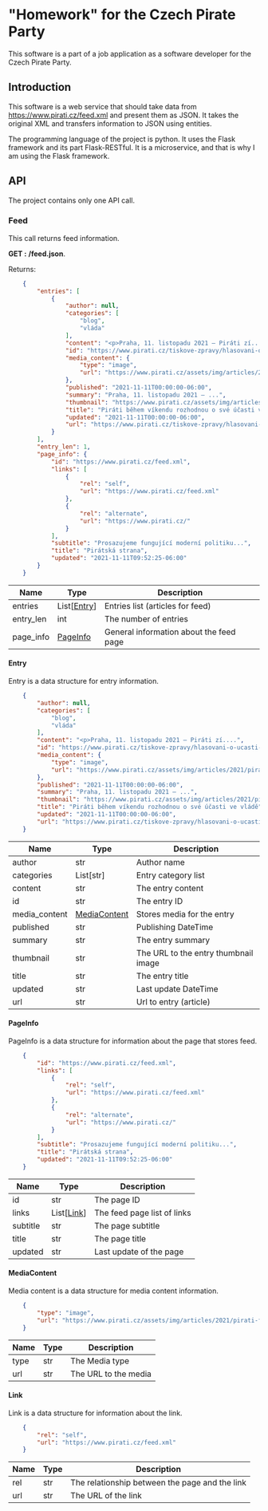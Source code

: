 # "Homework" for the Czech Pirate Party 

This software is a part of a job application as a software developer for the Czech Pirate Party.

## Introduction

This software is a web service that should take data from https://www.pirati.cz/feed.xml and present them as JSON. It takes the original XML and transfers information to JSON using entities.

The programming language of the project is python. It uses the Flask framework and its part Flask-RESTful. It is a microservice, and that is why I am using the Flask framework.

## API

The project contains only one API call. 

### Feed

This call returns feed information. 

**GET :** __/feed.json__.

Returns:

```json
    {
        "entries": [
            {
                "author": null,
                "categories": [
                    "blog",
                    "vláda"
                ],
                "content": "<p>Praha, 11. listopadu 2021 – Piráti zí....",
                "id": "https://www.pirati.cz/tiskove-zpravy/hlasovani-o-ucasti-ve-vlade",
                "media_content": {
                    "type": "image",
                    "url": "https://www.pirati.cz/assets/img/articles/2021/pirati-forum.jpg"
                },
                "published": "2021-11-11T00:00:00-06:00",
                "summary": "Praha, 11. listopadu 2021 – ...",
                "thumbnail": "https://www.pirati.cz/assets/img/articles/2021/pirati-forum.jpg",
                "title": "Piráti během víkendu rozhodnou o své účasti ve vládě",
                "updated": "2021-11-11T00:00:00-06:00",
                "url": "https://www.pirati.cz/tiskove-zpravy/hlasovani-o-ucasti-ve-vlade.html"
            }
        ],
        "entry_len": 1,
        "page_info": {
            "id": "https://www.pirati.cz/feed.xml",
            "links": [
                {
                    "rel": "self",
                    "url": "https://www.pirati.cz/feed.xml"
                },
                {
                    "rel": "alternate",
                    "url": "https://www.pirati.cz/"
                }
            ],
            "subtitle": "Prosazujeme fungující moderní politiku...",
            "title": "Pirátská strana",
            "updated": "2021-11-11T09:52:25-06:00"
        }
    }
```

| Name | Type | Description |
| ----------- | ----------- |---------|
| entries | List[[Entry](#entry)] | Entries list (articles for feed) |
| entry_len | int | The number of entries |
| page_info | [PageInfo](#pageinfo) | General information about the feed page|

#### Entry

Entry is a data structure for entry information.

```json
    {
        "author": null,
        "categories": [
            "blog",
            "vláda"
        ],
        "content": "<p>Praha, 11. listopadu 2021 – Piráti zí....",
        "id": "https://www.pirati.cz/tiskove-zpravy/hlasovani-o-ucasti-ve-vlade",
        "media_content": {
            "type": "image",
            "url": "https://www.pirati.cz/assets/img/articles/2021/pirati-forum.jpg"
        },
        "published": "2021-11-11T00:00:00-06:00",
        "summary": "Praha, 11. listopadu 2021 – ...",
        "thumbnail": "https://www.pirati.cz/assets/img/articles/2021/pirati-forum.jpg",
        "title": "Piráti během víkendu rozhodnou o své účasti ve vládě",
        "updated": "2021-11-11T00:00:00-06:00",
        "url": "https://www.pirati.cz/tiskove-zpravy/hlasovani-o-ucasti-ve-vlade.html"
    }
```

| Name | Type | Description |
| ----------- | ----------- |---------|
| author | str | Author name |
| categories | List[str] | Entry category list |
| content | str | The entry content  |
| id | str | The entry ID |
| media_content | [MediaContent](#mediacontent)| Stores media for the entry|
| published | str | Publishing DateTime |
| summary | str | The entry summary |
| thumbnail | str | The URL to the entry thumbnail image |
| title | str | The entry title |
| updated | str | Last update DateTime |
| url | str | Url to entry (article)|

#### PageInfo

PageInfo is a data structure for information about the page that stores feed.

```json
    {
        "id": "https://www.pirati.cz/feed.xml",
        "links": [
            {
                "rel": "self",
                "url": "https://www.pirati.cz/feed.xml"
            },
            {
                "rel": "alternate",
                "url": "https://www.pirati.cz/"
            }
        ],
        "subtitle": "Prosazujeme fungující moderní politiku...",
        "title": "Pirátská strana",
        "updated": "2021-11-11T09:52:25-06:00"
    }
```

| Name | Type | Description |
| ----------- | ----------- |---------|
| id | str | The page ID |
| links | List[[Link](#link)] | The feed page list of links |
| subtitle | str | The page subtitle |
| title | str | The page title |
| updated | str | Last update of the page |

#### MediaContent

Media content is a data structure for media content information.

```json
    {
        "type": "image",
        "url": "https://www.pirati.cz/assets/img/articles/2021/pirati-forum.jpg"
    }
```

| Name | Type | Description |
| ----------- | ----------- |---------|
| type | str | The Media type |
| url | str | The URL to the media |

#### Link

Link is a data structure for information about the link.

```json
    {
        "rel": "self",
        "url": "https://www.pirati.cz/feed.xml"
    }
```

| Name | Type | Description |
| ----------- | ----------- |---------|
| rel | str | The relationship between the page and the link |
| url | str | The URL of the link |